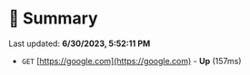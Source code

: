 # 📖 Summary
Last updated: **6/30/2023, 5:52:11 PM**

- `GET` [https://google.com](https://google.com) - **Up** (157ms)
